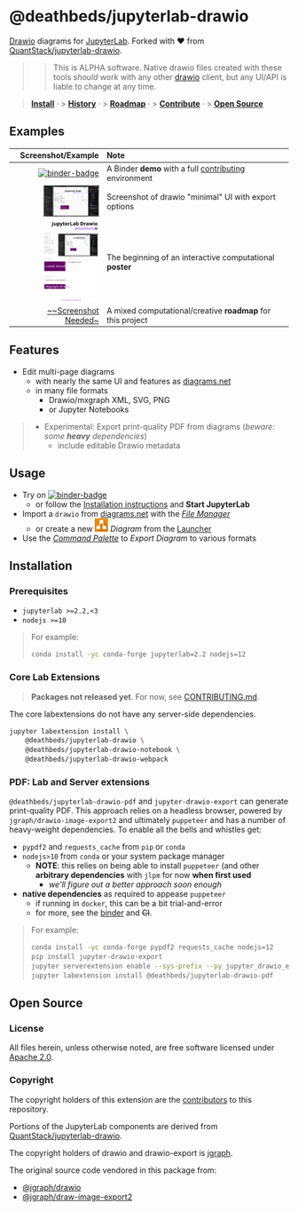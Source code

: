 # @deathbeds/jupyterlab-drawio

[Drawio][] diagrams for [JupyterLab][]. Forked with ❤️ from [QuantStack/jupyterlab-drawio][].

> > This is ALPHA software. Native drawio files created with these tools _should_ work
> > with any other [drawio][] client, but any UI/API is liable to change at any time.

> **[Install](#installation)** &middot; > **[History](./CHANGELOG.md)** &middot; > **[Roadmap](./docs/ROADMAP.dio.ipynb)** &middot; > **[Contribute](./CONTRIBUTING.md)** &middot; > **[Open Source](#open-source)**

[binder]: http://mybinder.org/v2/gh/deathbeds/jupyterlab-drawio/master?urlpath=lab/tree/docs/Poster.dio.svg
[binder-badge]: https://mybinder.org/badge_logo.svg

## Examples

|                                                                             Screenshot/Example | Note                                                                        |
| ---------------------------------------------------------------------------------------------: | :-------------------------------------------------------------------------- |
|                                                                    [![binder-badge][]][binder] | A Binder **demo** with a full [contributing](./CONTRIBUTING.md) environment |
| [<img width="100" src="./docs/_static/images/poster.png" />](./docs/_static/images/poster.png) | Screenshot of drawio "minimal" UI with export options                       |
|                       [<img width="100" src="./docs/Poster.dio.svg" />](./docs/Poster.dio.svg) | The beginning of an interactive computational **poster**                    |
|                                               [~~Screenshot Needed~](./docs/ROADMAP.dio.ipynb) | A mixed computational/creative **roadmap** for this project                 |

## Features

- Edit multi-page diagrams
  - with nearly the same UI and features as [diagrams.net][drawio]
  - in many file formats
    - Drawio/mxgraph XML, SVG, PNG
    - or Jupyter Notebooks

> - Experimental: Export print-quality PDF from diagrams (_beware: some **heavy** dependencies_)
>   - include editable Drawio metadata

## Usage

- Try on [![binder-badge][]][binder]
  - or follow the [Installation instructions](#installation) and **Start JupyterLab**
- Import a `drawio` from [diagrams.net](https://diagrams.net) with the _[File Manager][]_
  - or create a new <img src="./packages/jupyterlab-drawio/style/img/drawio.svg" width="24"/> _Diagram_ from the [Launcher][]
- Use the _[Command Palette][]_ to _Export Diagram_ to various formats

[command palette]: https://jupyterlab.readthedocs.io/en/stable/user/commands.html?highlight=command%20palette
[launcher]: https://jupyterlab.readthedocs.io/en/stable/user/files.html?highlight=Launcher#creating-files-and-activities
[file manager]: https://jupyterlab.readthedocs.io/en/stable/user/files.html

## Installation

### Prerequisites

- `jupyterlab >=2.2,<3`
- `nodejs >=10`

> For example:
>
> ```bash
> conda install -yc conda-forge jupyterlab=2.2 nodejs=12
> ```

### Core Lab Extensions

> **Packages not released yet**. For now, see [CONTRIBUTING.md][].

The core labextensions do not have any server-side dependencies.

```bash
jupyter labextension install \
    @deathbeds/jupyterlab-drawio \
    @deathbeds/jupyterlab-drawio-notebook \
    @deathbeds/jupyterlab-drawio-webpack
```

### PDF: Lab and Server extensions

`@deathbeds/jupyterlab-drawio-pdf` and `jupyter-drawio-export` can generate
print-quality PDF. This approach relies on a headless browser, powered by `jgraph/drawio-image-export2` and ultimately `puppeteer` and has a number of heavy-weight
dependencies. To enable all the bells and whistles get:

- `pypdf2` and `requests_cache` from `pip` or `conda`
- `nodejs>10` from `conda` or your system package manager
  - **NOTE**: this relies on being able to install `puppeteer` (and other
    **arbitrary dependencies** with `jlpm` for now **when first used**
    - _we'll figure out a better approach soon enough_
- **native dependencies** as required to appease `puppeteer`
  - if running in `docker`, this can be a bit trial-and-error
  - for more, see the [binder](./binder/apt.txt) and ~~CI~~.

> For example:
>
> ```bash
> conda install -yc conda-forge pypdf2 requests_cache nodejs=12
> pip install jupyter-drawio-export
> jupyter serverextension enable --sys-prefix --py jupyter_drawio_export
> jupyter labextension install @deathbeds/jupyterlab-drawio-pdf
> ```

## Open Source

### License

All files herein, unless otherwise noted, are free software licensed under [Apache 2.0](./LICENSE.txt).

### Copyright

The copyright holders of this extension are the [contributors][] to this repository.

Portions of the JupyterLab components are derived from [QuantStack/jupyterlab-drawio][].

The copyright holders of drawio and drawio-export is [jgraph](http://www.jgraph.com).

The original source code vendored in this package from:

- [@jgraph/drawio][]
- [@jgraph/draw-image-export2][]

[@jgraph/drawio]: https://github.com/jgraph/drawio
[@jgraph/draw-image-export2]: https://github.com/jgraph/draw-image-export2
[contributing.md]: ./CONTRIBUTING.md
[jupyterlab]: https://github.com/jupyterlab/jupyterlab
[drawio]: https://www.diagrams.net
[quantstack/jupyterlab-drawio]: https://github.com/QuantStack/jupyterlab-drawio
[contributors]: https://github.com/deathbeds/jupyterlab-drawio/graphs/contributors
